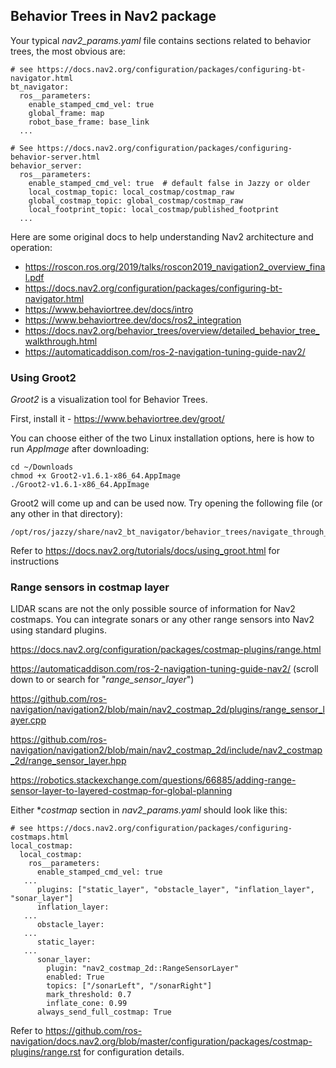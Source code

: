 ## Behavior Trees in Nav2 package

Your typical *nav2_params.yaml* file contains sections related to behavior trees, the most obvious are:
```
# see https://docs.nav2.org/configuration/packages/configuring-bt-navigator.html
bt_navigator:
  ros__parameters:
    enable_stamped_cmd_vel: true
    global_frame: map
    robot_base_frame: base_link
  ...

# See https://docs.nav2.org/configuration/packages/configuring-behavior-server.html
behavior_server:
  ros__parameters:
    enable_stamped_cmd_vel: true  # default false in Jazzy or older
    local_costmap_topic: local_costmap/costmap_raw
    global_costmap_topic: global_costmap/costmap_raw
    local_footprint_topic: local_costmap/published_footprint
  ...
```
Here are some original docs to help understanding Nav2 architecture and operation:

- https://roscon.ros.org/2019/talks/roscon2019_navigation2_overview_final.pdf
- https://docs.nav2.org/configuration/packages/configuring-bt-navigator.html
- https://www.behaviortree.dev/docs/intro
- https://www.behaviortree.dev/docs/ros2_integration
- https://docs.nav2.org/behavior_trees/overview/detailed_behavior_tree_walkthrough.html
- https://automaticaddison.com/ros-2-navigation-tuning-guide-nav2/

### Using Groot2

_Groot2_ is a visualization tool for Behavior Trees.

First, install it - https://www.behaviortree.dev/groot/

You can choose either of the two Linux installation options, here is how to run *AppImage* after downloading:
```
cd ~/Downloads
chmod +x Groot2-v1.6.1-x86_64.AppImage 
./Groot2-v1.6.1-x86_64.AppImage 
```
Groot2 will come up and can be used now. Try opening the following file (or any other in that directory):
```
/opt/ros/jazzy/share/nav2_bt_navigator/behavior_trees/navigate_through_poses_w_replanning_and_recovery.xml
```
Refer to https://docs.nav2.org/tutorials/docs/using_groot.html for instructions

### Range sensors in costmap layer

LIDAR scans are not the only possible source of information for Nav2 costmaps. 
You can integrate sonars or any other range sensors into Nav2 using standard plugins.

https://docs.nav2.org/configuration/packages/costmap-plugins/range.html

https://automaticaddison.com/ros-2-navigation-tuning-guide-nav2/  (scroll down to or search for "*range_sensor_layer*")

https://github.com/ros-navigation/navigation2/blob/main/nav2_costmap_2d/plugins/range_sensor_layer.cpp

https://github.com/ros-navigation/navigation2/blob/main/nav2_costmap_2d/include/nav2_costmap_2d/range_sensor_layer.hpp

https://robotics.stackexchange.com/questions/66885/adding-range-sensor-layer-to-layered-costmap-for-global-planning

Either *_costmap_ section in *nav2_params.yaml* should look like this:
```
# see https://docs.nav2.org/configuration/packages/configuring-costmaps.html
local_costmap:
  local_costmap:
    ros__parameters:
      enable_stamped_cmd_vel: true
   ...
      plugins: ["static_layer", "obstacle_layer", "inflation_layer", "sonar_layer"]
      inflation_layer:
   ...
      obstacle_layer:
   ...
      static_layer:
   ...
      sonar_layer:
        plugin: "nav2_costmap_2d::RangeSensorLayer"
        enabled: True
        topics: ["/sonarLeft", "/sonarRight"]
        mark_threshold: 0.7
        inflate_cone: 0.99
      always_send_full_costmap: True
```
Refer to https://github.com/ros-navigation/docs.nav2.org/blob/master/configuration/packages/costmap-plugins/range.rst for configuration details.


